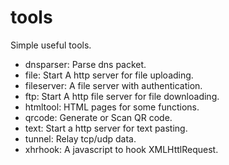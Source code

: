 # tools

Simple useful tools.
- dnsparser: Parse dns packet.
- file: Start A http server for file uploading.
- fileserver: A file server with authentication.
- ftp: Start A http file server for file downloading.
- htmltool: HTML pages for some functions.
- qrcode: Generate or Scan QR code.
- text: Start a http server for text pasting.
- tunnel: Relay tcp/udp data.
- xhrhook: A javascript to hook XMLHttlRequest.
